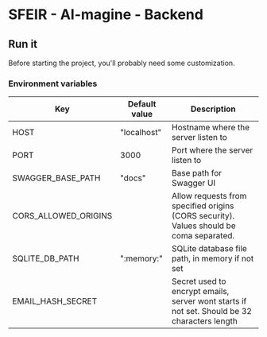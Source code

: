 # SFEIR - AI-magine - Backend

## Run it

Before starting the project, you'll probably need some customization.

### Environment variables

| Key                  | Default value | Description                                                                                  |
| -------------------- | ------------- | -------------------------------------------------------------------------------------------- |
| HOST                 | "localhost"   | Hostname where the server listen to                                                          |
| PORT                 | 3000          | Port where the server listen to                                                              |
| SWAGGER_BASE_PATH    | "docs"        | Base path for Swagger UI                                                                     |
| CORS_ALLOWED_ORIGINS |               | Allow requests from specified origins (CORS security). Values should be coma separated.      |
| SQLITE_DB_PATH       | ":memory:"    | SQLite database file path, in memory if not set                                              |
| EMAIL_HASH_SECRET    |               | Secret used to encrypt emails, server wont starts if not set. Should be 32 characters length |

